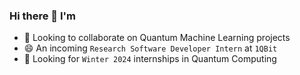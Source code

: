 ### Hi there 👋 I'm

- 👯 Looking to collaborate on Quantum Machine Learning projects
- 😄 An incoming `Research Software Developer Intern` at `1QBit`
- 🔭 Looking for `Winter 2024` internships in Quantum Computing

<!--
**Sehmimul/Sehmimul** is a ✨ _special_ ✨ repository because its `README.md` (this file) appears on your GitHub profile.

Here are some ideas to get you started:

- 🔭 I’m currently working on ...
- 🌱 I’m currently learning ...
- 👯 I’m looking to collaborate on ...
- 🤔 I’m looking for help with ...
- 💬 Ask me about ...
- 📫 How to reach me: ...
- 😄 Pronouns: ...
- ⚡ Fun fact: ...
-->
